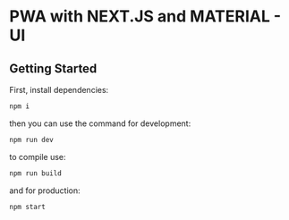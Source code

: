

# PWA with NEXT.JS  and MATERIAL - UI

## Getting Started

First, install dependencies:

```bash
npm i
```

then you can use the command for development:

```bash
npm run dev
```

to compile use:

```bash
npm run build
```

and for production: 

```bash
npm start
```